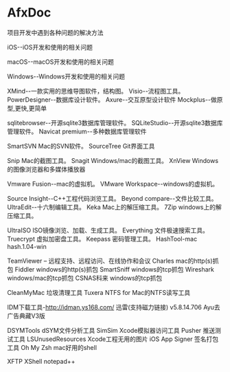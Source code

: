 # AfxDoc

项目开发中遇到各种问题的解决方法


iOS--iOS开发和使用的相关问题

macOS--macOS开发和使用的相关问题

Windows--Windows开发和使用的相关问题


XMind--一款实用的思维导图软件，结构图。
Visio--流程图工具。
PowerDesigner--数据库设计软件。
Axure--交互原型设计软件
Mockplus--做原型,更快,更简单
 
sqlitebrowser--开源sqlite3数据库管理软件。
SQLiteStudio--开源sqlite3数据库管理软件。
Navicat premium--多种数据库管理软件
 
SmartSVN Mac的SVN软件。
SourceTree Git界面工具
 
Snip Mac的截图工具。
Snagit Windows/mac的截图工具。
XnView Windows的图像浏览器和多媒体播放器
 
Vmware Fusion--mac的虚拟机。
VMware Workspace--windows的虚拟机。
 
Source Insight--C++工程代码浏览工具。
Beyond compare--文件比较工具。
UltraEdit--十六制编辑工具。
Keka Mac上的解压缩工具。
7Zip windows上的解压缩工具。
 
UltraISO ISO镜像浏览、加载、生成工具。
Everything 文件极速搜索工具。
Truecrypt 虚拟加密盘工具。
Keepass 密码管理工具。
HashTool-mac
hash.1.04-win
 
TeamViewer – 远程支持、远程访问、在线协作和会议
Charles mac的http(s)抓包
Fiddler windows的http(s)抓包
SmartSniff windows的tcp抓包
Wireshark windows/mac的tcp抓包
CSNAS科来 windows的tcp抓包
 
CleanMyMac 垃圾清理工具
Tuxera NTFS for Mac的NTFS读写工具
 
IDM下载工具-http://idman.ys168.com/
迅雷(支持磁力链接) v5.8.14.706 Ayu去广告典藏V3版
 
DSYMTools dSYM文件分析工具
SimSim Xcode模拟器访问工具
Pusher 推送测试工具
LSUnusedResources Xcode工程无用的图片
iOS App Signer 签名打包工具
Oh My Zsh mac好用的shell
 
XFTP
XShell
notepad++